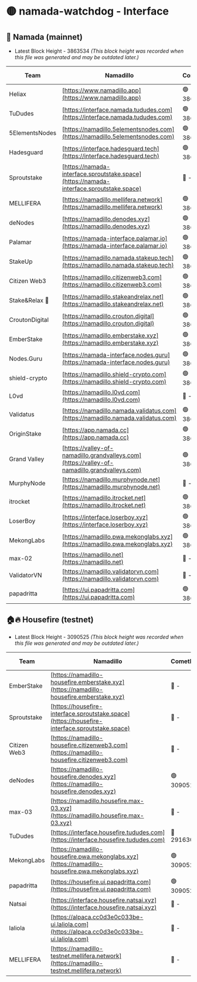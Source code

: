 # 🟡 namada-watchdog - Interface

## 🚀 Namada (mainnet)
- Latest Block Height - 3863534 *(This block height was recorded when this file was generated and may be outdated later.)*

| Team | Namadillo | CometBFT | Indexer | MASP Indexer |
|-|-|-|-|-|
| Heliax | [https://www.namadillo.app](https://www.namadillo.app) | 🟢 3863510 | 🟢 3863510 | 🟡 3863398 |
| TuDudes | [https://interface.namada.tududes.com](https://interface.namada.tududes.com) | 🟢 3863510 | 🟢 3863510 | 🟡 3863398 |
| 5ElementsNodes | [https://namadillo.5elementsnodes.com](https://namadillo.5elementsnodes.com) | 🟢 3863511 | 🟢 3863511 | 🟡 3863398 |
| Hadesguard | [https://interface.hadesguard.tech](https://interface.hadesguard.tech) | 🟢 3863511 | 🟢 3863511 | 🟡 3863398 |
| Sproutstake | [https://namada-interface.sproutstake.space](https://namada-interface.sproutstake.space) | 🔴 - | 🔴 3738134 | 🔴 - |
| MELLIFERA | [https://namadillo.mellifera.network](https://namadillo.mellifera.network) | 🟢 3863515 | 🟢 3863514 | 🔴 3765769 |
| deNodes | [https://namadillo.denodes.xyz](https://namadillo.denodes.xyz) | 🟢 3863515 | 🟢 3863515 | 🟡 3863398 |
| Palamar | [https://namada-interface.palamar.io](https://namada-interface.palamar.io) | 🟢 3863516 | 🟢 3863515 | 🟡 3863398 |
| StakeUp | [https://namadillo.namada.stakeup.tech](https://namadillo.namada.stakeup.tech) | 🟢 3863516 | 🟢 3863516 | 🟡 3863398 |
| Citizen Web3 | [https://namadillo.citizenweb3.com](https://namadillo.citizenweb3.com) | 🟢 3863517 | 🟢 3863517 | 🔴 3765769 |
| Stake&Relax 🦥 | [https://namadillo.stakeandrelax.net](https://namadillo.stakeandrelax.net) | 🟢 3863517 | 🟢 3863517 | 🔴 3765769 |
| CroutonDigital | [https://namadillo.crouton.digital](https://namadillo.crouton.digital) | 🟢 3863518 | 🟢 3863518 | 🟡 3863398 |
| EmberStake | [https://namadillo.emberstake.xyz](https://namadillo.emberstake.xyz) | 🟢 3863518 | 🟢 3863518 | 🟡 3863398 |
| Nodes.Guru | [https://namada-interface.nodes.guru](https://namada-interface.nodes.guru) | 🟢 3863519 | 🟢 3863519 | 🟡 3863398 |
| shield-crypto | [https://namadillo.shield-crypto.com](https://namadillo.shield-crypto.com) | 🟢 3863441 | 🔴 - | 🔴 - |
| L0vd | [https://namadillo.l0vd.com](https://namadillo.l0vd.com) | 🔴 - | 🔴 - | 🔴 - |
| Validatus | [https://namadillo.namada.validatus.com](https://namadillo.namada.validatus.com) | 🟢 3863526 | 🟢 3863526 | 🔴 3819812 |
| OriginStake | [https://app.namada.cc](https://app.namada.cc) | 🟢 3863527 | 🟢 3863524 | 🟡 3863398 |
| Grand Valley | [https://valley-of-namadillo.grandvalleys.com](https://valley-of-namadillo.grandvalleys.com) | 🟢 3863527 | 🟢 3863527 | 🟡 3863398 |
| MurphyNode | [https://namadillo.murphynode.net](https://namadillo.murphynode.net) | 🔴 - | 🔴 - | 🔴 - |
| itrocket | [https://namadillo.itrocket.net](https://namadillo.itrocket.net) | 🟢 3863530 | 🟢 3863529 | 🟡 3863398 |
| LoserBoy | [https://interface.loserboy.xyz](https://interface.loserboy.xyz) | 🟢 3863530 | 🟢 3863530 | 🟡 3863398 |
| MekongLabs | [https://namadillo.pwa.mekonglabs.xyz](https://namadillo.pwa.mekonglabs.xyz) | 🟢 3863530 | 🟢 3863530 | 🟡 3863398 |
| max-02 | [https://namadillo.net](https://namadillo.net) | 🔴 - | 🔴 - | 🔴 - |
| ValidatorVN | [https://namadillo.validatorvn.com](https://namadillo.validatorvn.com) | 🔴 - | 🔴 - | 🔴 - |
| papadritta | [https://ui.papadritta.com](https://ui.papadritta.com) | 🟢 3863534 | 🟢 3863534 | 🟢 3863534 |

## 🏠🔥 Housefire (testnet)
- Latest Block Height - 3090525 *(This block height was recorded when this file was generated and may be outdated later.)*

| Team | Namadillo | CometBFT | Indexer | MASP Indexer |
|-|-|-|-|-|
| EmberStake | [https://namadillo-housefire.emberstake.xyz](https://namadillo-housefire.emberstake.xyz) | 🔴 - | 🔴 - | 🔴 - |
| Sproutstake | [https://housefire-interface.sproutstake.space](https://housefire-interface.sproutstake.space) | 🔴 - | 🔴 - | 🔴 - |
| Citizen Web3 | [https://namadillo-housefire.citizenweb3.com](https://namadillo-housefire.citizenweb3.com) | 🔴 - | 🔴 - | 🔴 - |
| deNodes | [https://namadillo-housefire.denodes.xyz](https://namadillo-housefire.denodes.xyz) | 🟢 3090515 | 🟢 3090515 | 🔴 3065388 |
| max-03 | [https://namadillo.housefire.max-03.xyz](https://namadillo.housefire.max-03.xyz) | 🔴 - | 🔴 - | 🔴 - |
| TuDudes | [https://interface.housefire.tududes.com](https://interface.housefire.tududes.com) | 🔴 2916306 | 🔴 2916306 | 🔴 2916306 |
| MekongLabs | [https://namadillo-housefire.pwa.mekonglabs.xyz](https://namadillo-housefire.pwa.mekonglabs.xyz) | 🟢 3090524 | 🟢 3090524 | 🔴 3065388 |
| papadritta | [https://housefire.ui.papadritta.com](https://housefire.ui.papadritta.com) | 🟢 3090525 | 🟢 3090525 | 🟢 3090524 |
| Natsai | [https://interface.housefire.natsai.xyz](https://interface.housefire.natsai.xyz) | 🔴 - | 🔴 - | 🔴 - |
| laliola | [https://alpaca.cc0d3e0c033be-ui.laliola.com](https://alpaca.cc0d3e0c033be-ui.laliola.com) | 🔴 - | 🔴 - | 🔴 - |
| MELLIFERA | [https://namadillo-testnet.mellifera.network](https://namadillo-testnet.mellifera.network) | 🔴 - | 🔴 2778001 | 🔴 2607259 |


